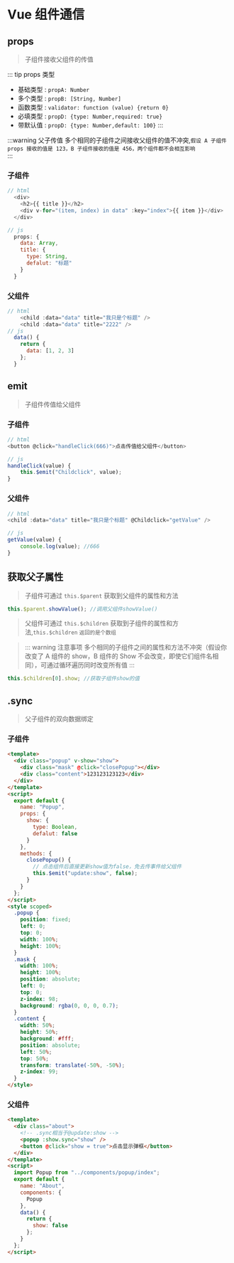 # Vue 组件通信

## props

> 子组件接收父组件的传值

::: tip props 类型

- 基础类型 : `propA: Number`
- 多个类型 : `propB: [String, Number]`
- 函数类型 : `validator: function (value) {return 0}`
- 必填类型 : `propD: {type: Number,required: true}`
- 带默认值 : `propD: {type: Number,default: 100}`
  :::

:::warning 父子传值
多个相同的子组件之间接收父组件的值不冲突,`假设 A 子组件 props 接收的值是 123，B 子组件接收的值是 456，两个组件都不会相互影响`  
:::

### 子组件

```js
// html
  <div>
    <h2>{{ title }}</h2>
    <div v-for="(item, index) in data" :key="index">{{ item }}</div>
  </div>

// js
  props: {
    data: Array,
    title: {
      type: String,
      defalut: "标题"
    }
  }
```

### 父组件

```js
// html
    <child :data="data" title="我只是个标题" />
    <child :data="data" title="2222" />
// js
  data() {
    return {
      data: [1, 2, 3]
    };
  }
```

## emit

> 子组件传值给父组件

### 子组件

```js
// html
<button @click="handleClick(666)">点击传值给父组件</button>

// js
handleClick(value) {
    this.$emit("Childclick", value);
}
```

### 父组件

```js
// html
<child :data="data" title="我只是个标题" @Childclick="getValue" />

// js
getValue(value) {
    console.log(value); //666
}
```

## 获取父子属性

> 子组件可通过 `this.$parent` 获取到父组件的属性和方法

```js
this.$parent.showValue(); //调用父组件showValue()
```

> 父组件可通过 `this.$children` 获取到子组件的属性和方法,`this.$children` `返回的是个数组`

> ::: warning 注意事项
> 多个相同的子组件之间的属性和方法不冲突（假设你改变了 A 组件的 show，B 组件的 Show 不会改变，即使它们组件名相同），可通过循环遍历同时改变所有值
> :::

```js
this.$children[0].show; //获取子组件show的值
```

## .sync

> 父子组件的双向数据绑定

### 子组件

```html
<template>
  <div class="popup" v-show="show">
    <div class="mask" @click="closePopup"></div>
    <div class="content">123123123123</div>
  </div>
</template>
<script>
  export default {
    name: "Popup",
    props: {
      show: {
        type: Boolean,
        defalut: false
      }
    },
    methods: {
      closePopup() {
        // 点击组件后直接更新show值为false，免去传事件给父组件
        this.$emit("update:show", false);
      }
    }
  };
</script>
<style scoped>
  .popup {
    position: fixed;
    left: 0;
    top: 0;
    width: 100%;
    height: 100%;
  }
  .mask {
    width: 100%;
    height: 100%;
    position: absolute;
    left: 0;
    top: 0;
    z-index: 98;
    background: rgba(0, 0, 0, 0.7);
  }
  .content {
    width: 50%;
    height: 50%;
    background: #fff;
    position: absolute;
    left: 50%;
    top: 50%;
    transform: translate(-50%, -50%);
    z-index: 99;
  }
</style>
```

### 父组件

```html
<template>
  <div class="about">
    <!-- .sync相当于@update:show -->
    <popup :show.sync="show" />
    <button @click="show = true">点击显示弹框</button>
  </div>
</template>
<script>
  import Popup from "../components/popup/index";
  export default {
    name: "About",
    components: {
      Popup
    },
    data() {
      return {
        show: false
      };
    }
  };
</script>
```
